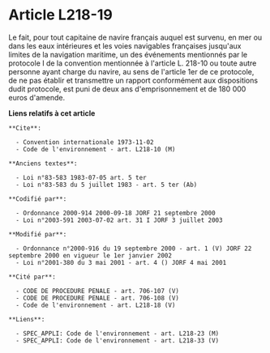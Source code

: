 # Article L218-19

Le fait, pour tout capitaine de navire français auquel est survenu, en mer ou dans les eaux intérieures et les voies
navigables françaises jusqu'aux limites de la navigation maritime, un des événements mentionnés par le protocole I de la
convention mentionnée à l'article L. 218-10 ou toute autre personne ayant charge du navire, au sens de l'article 1er de ce
protocole, de ne pas établir et transmettre un rapport conformément aux dispositions dudit protocole, est puni de deux ans
d'emprisonnement et de 180 000 euros d'amende.

**Liens relatifs à cet article**

	**Cite**:

	  - Convention internationale 1973-11-02
	  - Code de l'environnement - art. L218-10 (M)

	**Anciens textes**:

	  - Loi n°83-583 1983-07-05 art. 5 ter
	  - Loi n°83-583 du 5 juillet 1983 - art. 5 ter (Ab)

	**Codifié par**:

	  - Ordonnance 2000-914 2000-09-18 JORF 21 septembre 2000
	  - Loi n°2003-591 2003-07-02 art. 31 I JORF 3 juillet 2003

	**Modifié par**:

	  - Ordonnance n°2000-916 du 19 septembre 2000 - art. 1 (V) JORF 22 septembre 2000 en vigueur le 1er janvier 2002
	  - Loi n°2001-380 du 3 mai 2001 - art. 4 () JORF 4 mai 2001

	**Cité par**:

	  - CODE DE PROCEDURE PENALE - art. 706-107 (V)
	  - CODE DE PROCEDURE PENALE - art. 706-108 (V)
	  - Code de l'environnement - art. L218-18 (V)

	**Liens**:

	  - SPEC_APPLI: Code de l'environnement - art. L218-23 (M)
	  - SPEC_APPLI: Code de l'environnement - art. L218-33 (V)
